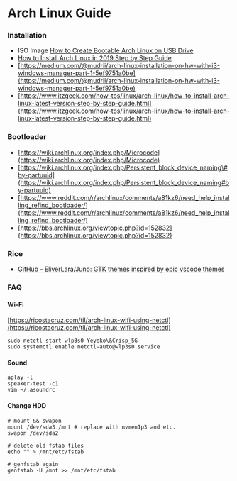 # Arch Linux Guide

### Installation

- ISO Image [How to Create Bootable Arch Linux on USB Drive](https://linoxide.com/linux-how-to/create-bootable-arch-linux-usb-drive/)
- [How to Install Arch Linux in 2019 Step by Step Guide](https://itsfoss.com/install-arch-linux/)
- [https://medium.com/@mudrii/arch-linux-installation-on-hw-with-i3-windows-manager-part-1-5ef9751a0be](https://medium.com/@mudrii/arch-linux-installation-on-hw-with-i3-windows-manager-part-1-5ef9751a0be)
- [https://www.itzgeek.com/how-tos/linux/arch-linux/how-to-install-arch-linux-latest-version-step-by-step-guide.html](https://www.itzgeek.com/how-tos/linux/arch-linux/how-to-install-arch-linux-latest-version-step-by-step-guide.html)

### Bootloader

- [https://wiki.archlinux.org/index.php/Microcode](https://wiki.archlinux.org/index.php/Microcode)
- [https://wiki.archlinux.org/index.php/Persistent_block_device_naming\#by-partuuid](https://wiki.archlinux.org/index.php/Persistent_block_device_naming#by-partuuid)
- [https://www.reddit.com/r/archlinux/comments/a81kz6/need_help_installing_refind_bootloader/](https://www.reddit.com/r/archlinux/comments/a81kz6/need_help_installing_refind_bootloader/)
- [https://bbs.archlinux.org/viewtopic.php?id=152832](https://bbs.archlinux.org/viewtopic.php?id=152832)

### Rice

- [GitHub - EliverLara/Juno: GTK themes inspired by epic vscode themes](https://github.com/EliverLara/Juno)

### FAQ

#### Wi-Fi

[https://ricostacruz.com/til/arch-linux-wifi-using-netctl](https://ricostacruz.com/til/arch-linux-wifi-using-netctl)

```shell
sudo netctl start wlp3s0-Yeyeko\&Crisp_5G
sudo systemctl enable netctl-auto@wlp3s0.service
```

#### Sound

```shell
aplay -l
speaker-test -c1
vim ~/.asoundrc
```

#### Change HDD

```shell
# mount && swapon
mount /dev/sda3 /mnt # replace with nvmen1p3 and etc.
swapon /dev/sda2

# delete old fstab files
echo "" > /mnt/etc/fstab

# genfstab again
genfstab -U /mnt >> /mnt/etc/fstab
```
